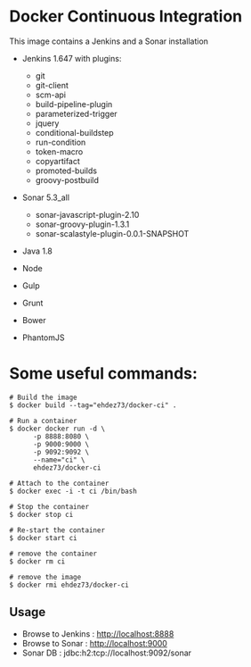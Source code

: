 # Docker Continuous Integration

This image contains a Jenkins and a Sonar installation

* Jenkins 1.647 with plugins:
   * git
   * git-client
   * scm-api
   * build-pipeline-plugin
   * parameterized-trigger
   * jquery
   * conditional-buildstep
   * run-condition
   * token-macro
   * copyartifact
   * promoted-builds
   * groovy-postbuild


* Sonar 5.3_all
   * sonar-javascript-plugin-2.10
   * sonar-groovy-plugin-1.3.1
   * sonar-scalastyle-plugin-0.0.1-SNAPSHOT

* Java 1.8
* Node
* Gulp
* Grunt
* Bower
* PhantomJS



# Some useful commands:

    # Build the image
    $ docker build --tag="ehdez73/docker-ci" .

    # Run a container
    $ docker docker run -d \
          -p 8888:8080 \
          -p 9000:9000 \
          -p 9092:9092 \
          --name="ci" \
          ehdez73/docker-ci

    # Attach to the container
    $ docker exec -i -t ci /bin/bash

    # Stop the container
    $ docker stop ci

    # Re-start the container
    $ docker start ci

    # remove the container
    $ docker rm ci

    # remove the image
    $ docker rmi ehdez73/docker-ci


## Usage
* Browse to Jenkins : [http://localhost:8888](http://localhost:8888)
* Browse to Sonar : [http://localhost:9000](http://localhost:9000)
* Sonar DB : jdbc:h2:tcp://localhost:9092/sonar
